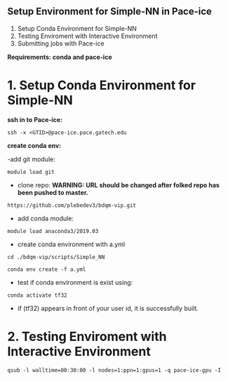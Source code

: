 ## Setup Environment for Simple-NN in Pace-ice

1. Setup Conda Environment for Simple-NN
2. Testing Enviroment with Interactive Environment
3. Submitting jobs with Pace-ice

**Requirements: conda and pace-ice**

# 1. Setup Conda Environment for Simple-NN

**ssh in to Pace-ice:**

```
ssh -x <GTID>@pace-ice.pace.gatech.edu
```

**create conda env:**

-add git module:

```
module load git
```

- clone repo:
**WARNING: URL should be changed after folked repo has been pushed to master.**

```
https://github.com/plebedev3/bdqm-vip.git
```

- add conda module:

```
module load anaconda3/2019.03
```

- create conda environment with a.yml
```
cd ./bdqm-vip/scripts/Simple_NN
```
```
conda env create -f a.yml
```

- test if conda environment is exist using:

```
conda activate tf32
```

- if (tf32) appears in front of your user id, it is successfully built.

# 2. Testing Enviroment with Interactive Environment

```
qsub -l walltime=00:30:00 -l nodes=1:ppn=1:gpus=1 -q pace-ice-gpu -I 
```
